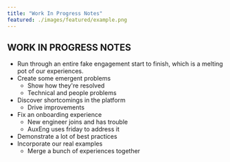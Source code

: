 ```yaml
---
title: "Work In Progress Notes"
featured: ./images/featured/example.png
---
```


## WORK IN PROGRESS NOTES
- Run through an entire fake engagement start to finish, which is a melting pot of our experiences.
- Create some emergent problems
    - Show how they're resolved
    - Technical and people problems
- Discover shortcomings in the platform
    - Drive improvements
- Fix an onboarding experience
    - New engineer joins and has trouble
    - AuxEng uses friday to address it
- Demonstrate a lot of best practices
- Incorporate our real examples
    - Merge a bunch of experiences together